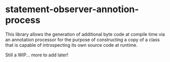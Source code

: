 statement-observer-annotion-process
===================================

This library allows the generation of additional byte code at compile time via an annotation processor for the purpose of constructing a copy of a class that is capable of introspecting its own source code at runtime.

Still a WIP... more to add later!
